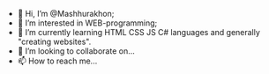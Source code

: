 - 👋 Hi, I’m @Mashhurakhon;
- 👀 I’m interested in WEB-programming;
- 🌱 I’m currently learning HTML CSS JS C# languages and generally "creating websites".
- 💞️ I’m looking to collaborate on...
- 📫 How to reach me...

<!---
Mashhurakhon/Mashhurakhon is a ✨ special ✨ repository because its `README.md` (this file) appears on your GitHub profile.
You can click the Preview link to take a look at your changes.
--->
